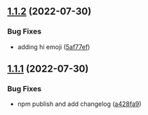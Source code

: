 ## [1.1.2](https://github.com/terencetcf/semantic-release-example/compare/v1.1.1...v1.1.2) (2022-07-30)


### Bug Fixes

* adding hi emoji ([5af77ef](https://github.com/terencetcf/semantic-release-example/commit/5af77ef020e84a53ddffbbebd0a3cbd492b20f07))

## [1.1.1](https://github.com/terencetcf/semantic-release-example/compare/v1.1.0...v1.1.1) (2022-07-30)


### Bug Fixes

* npm publish and add changelog ([a428fa9](https://github.com/terencetcf/semantic-release-example/commit/a428fa996f3d7f75ed9d4f4dd7e7b71dee33145e))
